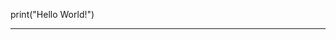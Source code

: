 print("Hello World!")
<!---
aure1ia/aure1ia is a ✨ special ✨ repository because its `README.md` (this file) appears on your GitHub profile.
You can click the Preview link to take a look at your changes.
--->
-----------------------------------------------------------------------------------------------------------------------------------------------------

